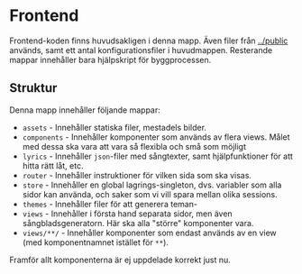 # Frontend
Frontend-koden finns huvudsakligen i denna mapp. Även filer från [../public](../public) används, samt ett antal konfigurationsfiler i huvudmappen. Resterande mappar innehåller bara hjälpskript för byggprocessen.

## Struktur
Denna mapp innehåller följande mappar:
* `assets` - Innehåller statiska filer, mestadels bilder.
* `components` - Innehåller komponenter som används av flera views. Målet med dessa ska vara att vara så flexibla och små som möjligt
* `lyrics` - Innehåller `json`-filer med sångtexter, samt hjälpfunktioner för att hitta rätt låt, etc.
* `router` - Innehåller instruktioner för vilken sida som ska visas.
* `store` - Innehåller en global lagrings-singleton, dvs. variabler som alla sidor kan använda, och saker som vi vill spara mellan olika sessions.
* `themes` - Innehåller filer för att generera teman-
* `views` - Innehåller i första hand separata sidor, men även sångbladsgeneratorn. Här ska alla "större" komponenter vara.
* `views/**/` - Innehåller komponenter som endast används av en view (med komponentnamnet istället för `**`).

Framför allt komponenterna är ej uppdelade korrekt just nu.